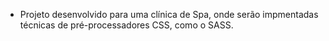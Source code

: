 - Projeto desenvolvido para uma clínica de Spa, onde serão impmentadas técnicas de pré-processadores CSS, como o SASS.
